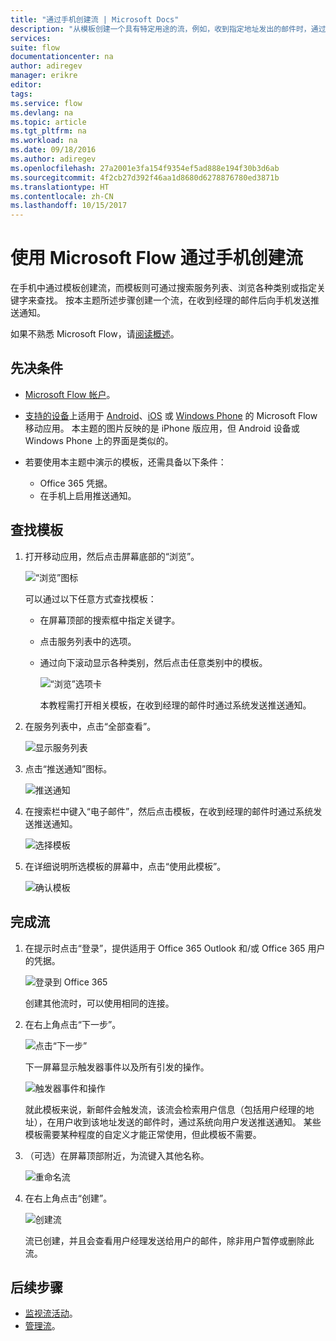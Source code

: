 ```yaml
---
title: "通过手机创建流 | Microsoft Docs"
description: "从模板创建一个具有特定用途的流，例如，收到指定地址发出的邮件时，通过系统发送一个推送通知"
services: 
suite: flow
documentationcenter: na
author: adiregev
manager: erikre
editor: 
tags: 
ms.service: flow
ms.devlang: na
ms.topic: article
ms.tgt_pltfrm: na
ms.workload: na
ms.date: 09/18/2016
ms.author: adiregev
ms.openlocfilehash: 27a2001e3fa154f9354ef5ad888e194f30b3d6ab
ms.sourcegitcommit: 4f2cb27d392f46aa1d8680d6278876780ed3871b
ms.translationtype: HT
ms.contentlocale: zh-CN
ms.lasthandoff: 10/15/2017
---
```

# <a name="create-a-flow-from-your-phone-by-using-microsoft-flow"></a>使用 Microsoft Flow 通过手机创建流
在手机中通过模板创建流，而模板则可通过搜索服务列表、浏览各种类别或指定关键字来查找。 按本主题所述步骤创建一个流，在收到经理的邮件后向手机发送推送通知。

如果不熟悉 Microsoft Flow，请[阅读概述](getting-started.md)。

## <a name="prerequisites"></a>先决条件
* [Microsoft Flow 帐户](sign-up-sign-in.md)。
* [支持的设备](getting-started.md#use-the-mobile-app)上适用于 [Android](https://aka.ms/flowmobiledocsandroid)、[iOS](https://aka.ms/flowmobiledocsios) 或 [Windows Phone](https://aka.ms/flowmobilewindows) 的 Microsoft Flow 移动应用。 本主题的图片反映的是 iPhone 版应用，但 Android 设备或 Windows Phone 上的界面是类似的。
* 若要使用本主题中演示的模板，还需具备以下条件：
  
  * Office 365 凭据。
  * 在手机上启用推送通知。

## <a name="find-a-template"></a>查找模板
1. 打开移动应用，然后点击屏幕底部的“浏览”。
   
    ![“浏览”图标](./media/mobile-create-flow/browse-icon.png)
   
    可以通过以下任意方式查找模板：
   
   * 在屏幕顶部的搜索框中指定关键字。
   * 点击服务列表中的选项。
   * 通过向下滚动显示各种类别，然后点击任意类别中的模板。
     
       ![“浏览”选项卡](./media/mobile-create-flow/browse-tab.png)
     
     本教程需打开相关模板，在收到经理的邮件时通过系统发送推送通知。
2. 在服务列表中，点击“全部查看”。
   
    ![显示服务列表](./media/mobile-create-flow/list-services.png)
3. 点击“推送通知”图标。
   
    ![推送通知](./media/mobile-create-flow/push-notifications.png)
4. 在搜索栏中键入“电子邮件”，然后点击模板，在收到经理的邮件时通过系统发送推送通知。
   
    ![选择模板](./media/mobile-create-flow/choose-template.png)
5. 在详细说明所选模板的屏幕中，点击“使用此模板”。
   
    ![确认模板](./media/mobile-create-flow/confirm-template.png)

## <a name="finish-the-flow"></a>完成流
1. 在提示时点击“登录”，提供适用于 Office 365 Outlook 和/或 Office 365 用户的凭据。
   
    ![登录到 Office 365](./media/mobile-create-flow/office-signin.png)
   
    创建其他流时，可以使用相同的连接。
2. 在右上角点击“下一步”。
   
    ![点击“下一步”](./media/mobile-create-flow/next.png)
   
    下一屏幕显示触发器事件以及所有引发的操作。
   
    ![触发器事件和操作](./media/mobile-create-flow/flow-structure.png)
   
    就此模板来说，新邮件会触发流，该流会检索用户信息（包括用户经理的地址），在用户收到该地址发送的邮件时，通过系统向用户发送推送通知。 某些模板需要某种程度的自定义才能正常使用，但此模板不需要。
3. （可选）在屏幕顶部附近，为流键入其他名称。
   
    ![重命名流](./media/mobile-create-flow/rename-flow.png)
4. 在右上角点击“创建”。
   
    ![创建流](./media/mobile-create-flow/create-flow.png)
   
    流已创建，并且会查看用户经理发送给用户的邮件，除非用户暂停或删除此流。

## <a name="next-steps"></a>后续步骤
* [监视流活动](mobile-monitor-activity.md)。
* [管理流](mobile-manage-flows.md)。

